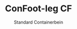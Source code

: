 ---
title: "ConFoot-leg CF"
subtitle: "Standard Containerbein"
mainImage: "/images/products/confoot-leg-cf-main.jpg"
gallery:
  - "/images/products/confoot-leg-cf-1.jpg"
  - "/images/products/confoot-leg-cf-2.jpg"
  - "/images/products/confoot-leg-cf-3.jpg"
shortDescription: "ConFoot-leg CF ist unsere Standard-Containerbein-Lösung, ideal für den routinemäßigen Containerumschlag."
technicalDescription: "Das ConFoot-leg CF besticht durch ein robustes Design, das für Standardcontainer optimiert ist, und verfügt über unser firmeneigenes Befestigungssystem für einen schnellen Einsatz."
videoID: "C2KwnEb-npU"
specifications:
  - name: "Gewicht"
    value: "24 kg"
  - name: "Tragfähigkeit"
    value: "34 t"
  - name: "Abmessungen"
    value: "45 × 30 × 25 cm"
  - name: "Material"
    value: "Hochwertiger Stahl"
  - name: "Höhenbereich"
    value: "1.043 mm bis 1.448 mm"
price: "€1,150"
pricingNotes: "Mengenpreise für Flottenbetreiber erhältlich. Kontaktieren Sie uns für weitere Details."
buyLink: "/contact"
howToUse: |
  1. Befestigen Sie das CF-Bein am Eckguss des Containers
  2. Sichern Sie den Verriegelungsmechanismus
  3. Wiederholen Sie den Vorgang für alle erforderlichen Ecken
  4. Überprüfen Sie die Stabilität, bevor Sie mit dem Betrieb fortfahren
benefits:
  - title: "Betriebliche Effizienz"
    description: "Beschleunigt den Containerumschlag und verkürzt Be- und Entladezeiten"
  - title: "Reduzierter Geräteeinsatz"
    description: "Minimiert die Abhängigkeit von Kränen und Hebebühnen, was die Betriebskosten senkt"
  - title: "Anpassungsfähigkeit"
    description: "Funktioniert in unterschiedlichen Einsatzumgebungen, von Häfen bis zu Lagern"
  - title: "Langlebigkeit"
    description: "Für den intensiven industriellen Einsatz ausgelegt und benötigt nur minimalen Wartungsaufwand"
  - title: "Umweltauswirkung"
    description: "Reduziert CO2-Emissionen, indem der Einsatz schwerer Maschinen und verbrennungsmotorgetriebener Geräte entfällt"
  - title: "Sicherheitserhöhung"
    description: "Sichert Container beim Umschlag, wodurch das Risiko von Unfällen und Ladungsschäden verringert wird"
articleContent: |
  ## Was ist ConFoot-leg CF?

  ConFoot-leg CF ist ein modernes und leichtgewichtiges System, das den Containerumschlag einfacher und effizienter gestaltet. Diese Containerbeine bieten eine tragbare und unkomplizierte Alternative zum Einsatz schwerer Maschinen beim Be- und Entladen von Standardcontainern. Die Technologie ist so konzipiert, dass sie von einer einzelnen Person bedient werden kann und bietet eine kostengünstige sowie flexible Lösung für verschiedene Branchen.

  ## Funktionsweise

  ConFoot-leg CF macht den Einsatz von Kränen, Gabelstaplern oder anderer großer Maschinen beim Containerumschlag überflüssig. Das Design ermöglicht es Unternehmen, Betriebskosten zu senken, Zeit zu sparen und die logistische Flexibilität zu erhöhen. Durch die Optimierung der Handhabung und des Transports von Waren steigert ConFoot-leg CF die Zuverlässigkeit und Effizienz der globalen Lieferkette.

  ## Wie ConFoot-leg CF funktioniert

  ### Kernmechanismus

  ConFoot-leg CF funktioniert durch ein einfaches, aber effektives Design. Die Beine werden mithilfe eines starken Klemmmechanismus, der die Stabilität gewährleistet, fest an den Ecken von Standardcontainern befestigt. Hergestellt aus leichten, aber robusten Materialien, wiegt jedes Bein nur 24 kg, was die Handhabung durch eine einzelne Person erleichtert. Der Befestigungsprozess ist effizient und ermöglicht eine schnelle Installation, ohne dass spezielles Werkzeug oder schwere Ausrüstung benötigt wird. Einmal angebracht, bildet das System eine stabile Plattform zum Be- und Entladen oder zur vorübergehenden Lagerung von Containern.

  Die Höhe der Beine ist von 1.043 mm bis 1.448 mm verstellbar. Dieser verstellbare Bereich unterstützt unterschiedliche betriebliche Anforderungen und stellt sicher, dass das System mit verschiedenen Containertypen und Umgebungen kompatibel ist. Diese Vielseitigkeit erleichtert den Containerumschlag in diversen logistischen Setups, sei es in Häfen oder Lagern.

  ### Vorteile des Mechanismus

  1. **Reduziert die Abhängigkeit von schweren Maschinen**: ConFoot-leg CF macht den Einsatz von Kränen oder Gabelstaplern überflüssig, was die Betriebskosten senkt und die Umweltbelastung reduziert.  
  2. **Verbessert die Sicherheit**: Das System stabilisiert Container während des Umschlags, wodurch die Gefahr von Unfällen oder Beschädigungen minimiert wird.  
  3. **Steigert die Effizienz**: Dank seines leichten Designs und der einfachen Installation können Abläufe schneller erfolgen, selbst in Gebieten mit eingeschränkter Infrastruktur.  
  4. **Erhöht die Portabilität**: Die Beine sind leicht zu transportieren und können auch an entlegenen Orten eingesetzt werden, was sie für verschiedene Branchen und Anwendungen prädestiniert.

  Das Design des ConFoot-leg CF vereinfacht den Containerumschlag und bietet gleichzeitig eine kostengünstige sowie nachhaltige Lösung für moderne logistische Herausforderungen.

  ## Anwendungsbereiche von ConFoot-leg CF

  ### Einsatzbereiche von ConFoot-leg CF
  ConFoot-leg CF verbessert Logistik und Transport entscheidend und revolutioniert den Containerumschlag. Dank seines leichten und portablen Designs ist es möglich, Container zu be- und entladen sowie zu bewegen, ohne auf Kräne oder Gabelstapler angewiesen zu sein. Dies ist insbesondere in abgelegenen Gebieten oder an Orten von Vorteil, wo schwere Maschinen nicht zur Verfügung stehen, wodurch Abläufe reibungsloser gestaltet und Kosten reduziert werden. Gleichzeitig unterstützt es Häfen, Lagerhäuser und Vertriebszentren dabei, effizienter zu arbeiten, indem der Zeit- und Personalaufwand beim Containerumschlag minimiert wird.

  ### Kleine Bereiche, in denen Kräne nicht eingesetzt werden können
  ConFoot-leg CF ist eine praktische Wahl für kleine Bereiche, in denen Kräne nicht eingesetzt werden können, wie etwa in Häfen, Lagerhäusern und Vertriebszentren. Es bietet eine zuverlässige und kostengünstige Lösung für den Containerumschlag in solchen Umgebungen und stellt damit eine ideale Option für Unternehmen dar, die Waren an abgelegenen Standorten transportieren und lagern müssen.

  ### Modulbau und Gerätespeicherung
  ConFoot-leg CF ist ebenfalls eine attraktive Lösung für Modulbauprojekte, da es verlässliche Konzepte für temporäre Aufbauten bietet. Bauunternehmen nutzen es, um Werkzeuge, Maschinen und vorgefertigte Materialien sicher und effizient zu lagern sowie zu transportieren. Aufgrund seiner Portabilität und einfachen Handhabung eignet es sich hervorragend für Baustellen, die einen schnellen Auf- und Abbau erfordern. Zudem sorgt es für die sichere Lagerung von Geräten in modularen Gesundheitseinrichtungen, was eine rasche Einsatzbereitschaft in unterschiedlichen Umgebungen ermöglicht.

  Das anpassungsfähige und effiziente Design des ConFoot-leg CF macht es in verschiedensten Branchen zur bevorzugten Wahl, indem es Arbeitsabläufe optimiert und den Ressourceneinsatz maximiert.

  ### Vorteile und Einschränkungen

  #### Vorteile

  ConFoot-leg CF bietet mehrere bemerkenswerte Vorteile beim Containerumschlag. Das leichte Design, bei dem jedes Bein nur 24 kg wiegt, ermöglicht einen einfachen Transport und eine unkomplizierte Installation. Jedes Bein unterstützt bis zu 30 Tonnen, was eine hohe Stabilität auch bei anspruchsvollen Logistikaufgaben garantiert. Der verstellbare Höhenbereich (1.043 mm bis 1.448 mm) erlaubt es, verschiedenen Containeranforderungen gerecht zu werden und erhöht damit die Vielseitigkeit. Dank seiner portablen Bauweise entfällt der Bedarf an schweren Maschinen wie Kränen oder Gabelstaplern, was zu erheblichen Kosteneinsparungen und einer gesteigerten Betriebseffizienz führt. Darüber hinaus reduziert das umweltfreundliche Design den CO2-Ausstoß und unterstützt nachhaltige Unternehmensstrategien.

  #### Einschränkungen

  Trotz der vielseitigen Vorteile weist ConFoot-leg CF auch einige Einschränkungen auf. Es ist ausschließlich mit bestimmten Containertypen kompatibel, was seinen Einsatz in einigen logistischen Szenarien begrenzen kann. Zudem mag der manuelle Aufbau zwar einfach erfolgen, lässt sich jedoch nicht immer nahtlos in hochautomatisierte Abläufe integrieren – ein Aspekt, der insbesondere in stark mechanisierten Prozessen zu beachten ist. Diese Faktoren sollten gründlich evaluiert werden, wenn ConFoot-leg CF in komplexen Lieferkettensystemen eingesetzt werden soll.

  ## Zukünftige Entwicklungen

  ### Aktuelle Forschung
  Forscher arbeiten derzeit daran, die strukturellen Eigenschaften des ConFoot-leg CF weiter zu verbessern. Ziel ist es, die Tragfähigkeit über das momentane 30-Tonnen-Limit hinaus zu erhöhen, um auch schwerere Container sicher handhaben zu können. Gleichzeitig wird an der Optimierung der Materialzusammensetzung gearbeitet, um das Produkt noch robuster zu gestalten, ohne dabei auf Leichtbauweise und Portabilität zu verzichten. Darüber hinaus werden individuelle Anpassungsoptionen entwickelt, um spezifische Branchenanforderungen – etwa im Umgang mit Containern ungewöhnlicher Abmessungen oder spezialisierten Ladungstypen – zu erfüllen.

  ### Zukünftige Innovationen
  Zu den geplanten Innovationen für ConFoot-leg CF gehört die Integration von IoT-(Internet of Things)-Technologie, um eine Echtzeitüberwachung der Containerstabilität und -position zu ermöglichen. Diese Funktion würde es den Betreibern erlauben, den Zustand der Container aus der Ferne zu verfolgen, was sowohl die Sicherheit als auch die Effizienz erhöht. Eine weitere geplante Neuerung ist der Schritt in Richtung Automatisierung: Es wird an selbstverstellenden Beinen gearbeitet, die Container automatisch ausrichten und stabilisieren, wodurch manuelle Anpassungen überflüssig würden. Diese Fortschritte zielen darauf ab, Ausfallzeiten zu minimieren und logistische Prozesse noch reibungsloser zu gestalten.

  Diese technologischen Weiterentwicklungen werden ConFoot-leg CF helfen, weiterhin eine führende Rolle im Bereich des Containerumschlags einzunehmen und neue Maßstäbe für Effizienz und Innovation in der Logistikbranche zu setzen.
---
